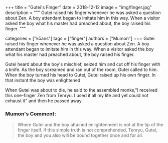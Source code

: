 +++
title = "Gutei's Finger"
date = 2018-12-12
image = "img/finger.jpg"
description = """
Gutei raised his finger whenever he was asked a question about Zen. A boy attendant began to imitate him in this way. When a visitor asked the boy what his master had preached about, the boy raised his finger.
"""

categories = ["kōans"]
tags = ["finger"]
authors = ["Mumon"]
+++
Gutei raised his finger whenever he was asked a question about Zen. A boy attendant began to imitate him in this way. When a visitor asked the boy what his master had preached about, the boy raised his finger.
<!-- more -->

Gutei heard about the boy's mischief, seized him and cut off his finger with a knife. As the boy screamed and ran out of the room, Gutei called to him. When the boy turned his head to Gutei, Gutei raised up his own finger. In that instant the boy was enlightened.

When Gutei was about to die, he said to the assembled monks,"I received this one-finger Zen from Tenryu. I used it all my life and yet could not exhaust it" and then he passed away.

### Mumon's Comment:
>Where Gutei and the boy attained enlightenment is not at the tip of the finger itself. If this simple truth is not comprehended, Tenryu, Gutei, the boy and you also will be bound together once and for all.

